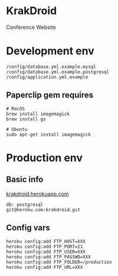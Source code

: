 KrakDroid
=========

Conference Website


# Development env

	/config/database.yml.example.mysql
	/config/database.yml.example.postgresql
	/config/application.yml.example


## Paperclip gem requires

	# MacOS
	brew install imagemagick
	brew install gs
	
	# Ubuntu
	sudo apt-get install imagemagick


# Production env

## Basic info

[krakdroid.herokuapp.com](http://krakdroid.herokuapp.com)

	db: postgresql
	git@heroku.com:krakdroid.git

## Config vars

	heroku config:add FTP_HOST=XXX
	heroku config:add FTP_PORT=21
	heroku config:add FTP_USER=XXX
	heroku config:add FTP_PASSWD=XXX
	heroku config:add FTP_FOLDER=/production
	heroku config:add FTP_URL=XXX
